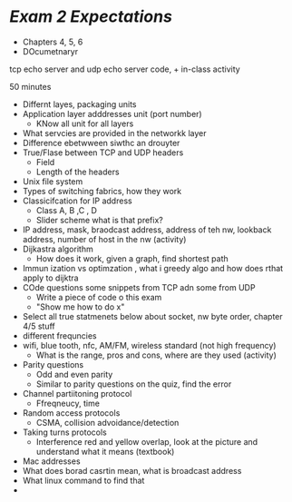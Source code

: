 # *Exam 2 Expectations*
- Chapters 4, 5, 6
- DOcumetnaryr

 tcp echo server and udp echo server code, + in-class activity


 50 minutes

 - Differnt layes, packaging units
 - Application layer adddresses unit (port number)
    - KNow all unit for all layers
 - What servcies are provided in the networkk layer
 - Difference ebetwween siwthc an drouyter
 - True/Flase between TCP and UDP headers
    - Field
    - Length of the headers
- Unix file system
- Types of switching fabrics, how they work
- Classicifcation for IP address
    - Class A, B ,C , D
    - Slider scheme what is that prefix?
- IP address, mask, braodcast address, address of teh nw, lookback address, number of host in the nw (activity)
- Dijkastra algorithm
    - How does it work, given a graph, find shortest path
- Immun ization vs optimzation , what i greedy algo and how does rthat apply to dijktra
- COde questions some snippets from TCP adn some from UDP
    - Write a piece of code o this exam
    - "Show me how to do x"
- Select all true statmenets below about socket, nw byte order, chapter 4/5 stuff
- different frequncies
- wifi, blue tooth, nfc, AM/FM, wireless standard (not high frequency)
    - What is the range, pros and cons, where are they used (activity)
- Parity questions
    - Odd and even parity
    - Similar to parity questions on the quiz, find the error
- Channel partiitoning protocol 
    - Ffreqneucy, time
- Random access protocols
    - CSMA, collision advoidance/detection
- Taking turns protocols
    - Interference red and yellow overlap, look at the picture and understand what it means (textbook)
- Mac addresses
- What does borad casrtin mean, what is broadcast address
- What linux command to find that
- 

